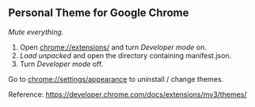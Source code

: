 ## Personal Theme for Google Chrome

_Mute everything._

1. Open <chrome://extensions/> and turn _Developer mode_ on.
2. _Load unpacked_ and open the directory containing manifest.json.
3. Turn _Developer mode_ off.

Go to <chrome://settings/appearance> to uninstall / change themes.

Reference:
https://developer.chrome.com/docs/extensions/mv3/themes/
